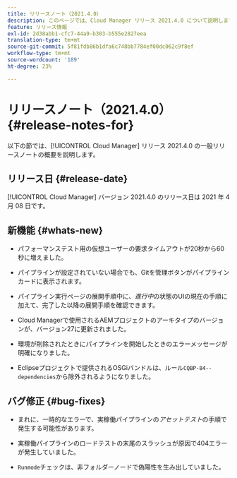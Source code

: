 ```yaml
---
title: リリースノート（2021.4.0）
description: このページでは、Cloud Manager リリース 2021.4.0 について説明します。
feature: リリース情報
exl-id: 2d38abb1-cfc7-44a9-b303-b555e2827eea
translation-type: tm+mt
source-git-commit: 5f81fdb86b1dfa6c748bb7784ef00dc062c9f8ef
workflow-type: tm+mt
source-wordcount: '189'
ht-degree: 23%

---
```


# リリースノート（2021.4.0） {#release-notes-for}

以下の節では、[!UICONTROL Cloud Manager] リリース 2021.4.0 の一般リリースノートの概要を説明します。

## リリース日 {#release-date}

[!UICONTROL Cloud Manager] バージョン 2021.4.0 のリリース日は 2021 年 4 月 08 日です。

## 新機能 {#whats-new}

* パフォーマンステスト用の仮想ユーザーの要求タイムアウトが20秒から60秒に増えました。

* パイプラインが設定されていない場合でも、Gitを管理ボタンがパイプラインカードに表示されます。

* パイプライン実行ページの展開手順中に、*進行中*&#x200B;の状態のUIの現在の手順に加えて、完了した以降の展開手順を確認できます。

* Cloud Managerで使用されるAEMプロジェクトのアーキタイプのバージョンが、バージョン27に更新されました。

* 環境が削除されたときにパイプラインを開始したときのエラーメッセージが明確になりました。

* Eclipseプロジェクトで提供されるOSGiバンドルは、ルール`CQBP-84--dependencies`から除外されるようになりました。

## バグ修正 {#bug-fixes}

* まれに、一時的なエラーで、実稼働パイプラインの&#x200B;*アセットテスト*&#x200B;の手順で発生する可能性があります。

* 実稼働パイプラインのロードテストの末尾のスラッシュが原因で404エラーが発生していました。

* `Runmode`チェックは、非フォルダーノードで偽陽性を生み出していました。